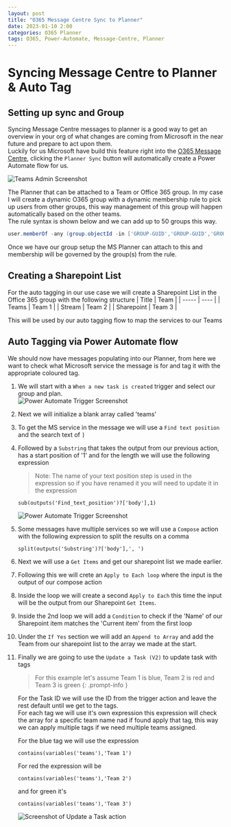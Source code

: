```yaml
---
layout: post
title: "O365 Message Centre Sync to Planner"
date: 2023-01-10 2:00
categories: O365 Planner
tags: O365, Power-Automate, Message-Centre, Planner
---
```

# Syncing Message Centre to Planner & Auto Tag

## Setting up sync and Group
Syncing Message Centre messages to planner is a good way to get an overview in your org of what changes are coming from Microsoft in the near future and prepare to act upon them.  
Luckily for us Microsoft have build this feature right into the [O365 Message Centre](https://admin.microsoft.com/Adminportal/Home#/MessageCenter), clicking the `Planner Sync` button will automatically create a Power Automate flow for us.

![Teams Admin Screenshot](./../../assets/img/2023/01/10/planner-sync.png)

The Planner that can be attached to a Team or Office 365 group. In my case I will create a dynamic O365 group with a dynamic membership rule to pick up users from other groups, this way management of this group will happen automatically based on the other teams.  
The rule syntax is shown below and we can add up to 50 groups this way.
```powershell
user.memberOf -any (group.objectId -in ['GROUP-GUID','GROUP-GUID','GROUP-GUID'])
```
Once we have our group setup the MS Planner can attach to this and membership will be governed by the group(s) from the rule.

## Creating a Sharepoint List
For the auto tagging in our use case we will create a Sharepoint List in the Office 365 group with the following structure
| Title | Team | 
| ----- | ---- |
| Teams | Team 1 |
| Stream | Team 2 |
| Sharepoint | Team 3 |

This will be used by our auto tagging flow to map the services to our Teams

## Auto Tagging via Power Automate flow
We should now have messages populating into our Planner, from here we want to check what Microsoft service the message is for and tag it with the appropriate coloured tag.  

1. We will start with a `When a new task is created` trigger and select our group and plan.   
![Power Automate Trigger Screenshot](./../../assets/img/2023/01/10/trigger.png)  
2. Next we will initialize a blank array called 'teams'  
3. To get the MS service in the message we will use a `Find text position` and  the search text of `]`  
4. Followed by a `Substring` that takes the output from our previous action, has a start position of '1' and for the length we will use the following expression
    > Note: The name of your text position step is used in the expression so if you have renamed it you will need to update it in the expression 
    ```
    sub(outputs('Find_text_position')?['body'],1)
    ```
    ![Power Automate Trigger Screenshot](./../../assets/img/2023/01/10/get-service.png)  

5. Some messages have multiple services so we will use a `Compose` action with the following expression to split the results on a comma
    ```
    split(outputs('Substring')?['body'],', ')
    ```
6. Next we will use a `Get Items` and get our sharepoint list we made earlier.  
7. Following this we will crete an `Apply to Each loop` where the input is the output of our compose action 
8. Inside the loop we will create a second `Apply to Each` this time the input will be the output from our Sharepoint `Get Items`.  
9. Inside the 2nd loop we will add a `Condition` to check if the 'Name' of our Sharepoint item matches the 'Current item' from the first loop 
10. Under the `If Yes` section we will add an `Append to Array` and add the Team from our sharepoint list to the array we made at the start.

11. Finally we are going to use the `Update a Task (V2)` to update task with tags  
    > For this example let's assume Team 1 is blue, Team 2 is red and Team 3 is green
    {: .prompt-info }

    For the Task ID we will use the ID from the trigger action and leave the rest default until we get to the tags.   
    For each tag we will use it's own expression this expression will check the array for a specific team name nad if found apply that tag, this way we can apply multiple tags if we need multiple teams assigned.  

    For the blue tag we will use the expression 
    ```
    contains(variables('teams'),'Team 1')
    ```
    For red the expression will be
    ```
    contains(variables('teams'),'Team 2')
    ```
    and for green it's
    ```
    contains(variables('teams'),'Team 3')
    ```
    ![Screenshot of Update a Task action](./../../assets/img/2023/01/10/tags.png)  